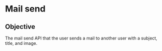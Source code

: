 # Mail send

## Objective
The mail send API that the user sends a mail to another user with a subject, title, and image.

